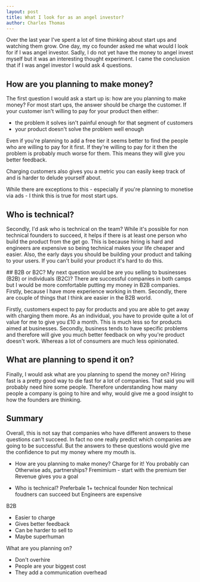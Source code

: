 ```yaml
---
layout: post
title: What I look for as an angel investor?
author: Charles Thomas
---
```


Over the last year I've spent a lot of time thinking about start ups and watching them grow. One day, my co founder asked me what would I look for if I was angel investor. Sadly, I do not yet have the money to angel invest myself but it was an interesting thought experiment. I came the conclusion that if I was angel investor I would ask 4 questions.

## How are you planning to make money?
The first question I would ask a start up is: how are you planning to make money? For most start ups, the answer should  be charge the customer. If your customer isn't willing to pay for your product then either:
* the problem it solves isn't painful enough for that segment of customers
* your product doesn't solve the problem well enough

Even if you're planning to add a free tier it seems better to find the people who are willing to pay for it first. If they're willing to pay for it then the problem is probably much worse for them. This means they will give you better feedback. 

Charging customers also gives you a metric you can easily keep track of and is harder to delude yourself about.

While there are exceptions to this - especially if you're planning to monetise via ads - I think this is true for most start ups.

## Who is technical?
Secondly, I'd ask who is technical on the team? While it's possible for non technical founders to succeed, it helps if there is at least one person who build the product from the get go. This is because hiring is hard and engineers are expensive so being technical makes your life cheaper and easier. Also, the early days you should be building your product and talking to your users. If you can't build your product it's hard to do this.


## B2B or B2C?
My next question would be are you selling to businesses (B2B) or individuals (B2C)? There are successful companies in both camps but I would be more comfortable putting my money in B2B companies. Firstly, because I have more experience working in them. Secondly, there are couple of things that I think are easier in the B2B world. 

Firstly, customers expect to pay for products and you are able to get away with charging them more. As an individual, you have to provide quite a lot of value for me to give you £10 a month. This is much less so for products aimed at businesses. Secondly, business tends to have specific problems and therefore will give you much better feedback on why you're product doesn't work. Whereas a lot of consumers are much less opinionated.

## What are planning to spend it on?
Finally, I would ask what are you planning to spend the money on? Hiring fast is a pretty good way to die fast for a lot of companies. That said you will probably need hire some people. Therefore understanding how many people a company is going to hire and why, would give me a good insight to how the founders are thinking.


## Summary
Overall, this is not say that companies who have different answers to these questions can't succeed. In fact no one really predict which companies are going to be successful. But the answers to these questions would give me the confidence to put my money where my mouth is.

- How are you planning to make money?
Charge for it! You probably can
Otherwise ads, partnerships?
Fremimium - start with the premium tier
Revenue gives you a goal

- Who is technical?
Preferbale 1+ technical founder 
Non technical foudners can succeed but
Engineers are expensive

B2B 
- Easier to charge
- Gives better feedback
- Can be harder to sell to 
- Maybe superhuman

What are you planning on?
- Don't overhire
- People are your biggest cost
- They add a communication overhead